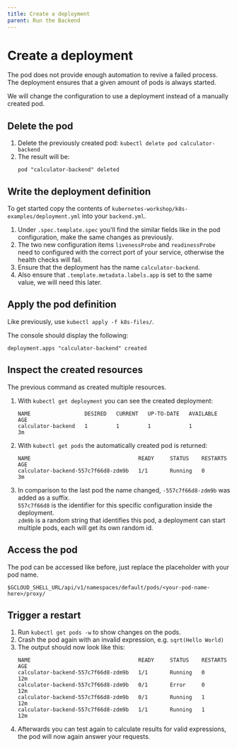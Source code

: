 ```yaml
---
title: Create a deployment
parent: Run the Backend
---
```


# Create a deployment

The pod does not provide enough automation to revive a failed process. The deployment ensures that a given amount of pods is always started.

We will change the configuration to use a deployment instead of a manually created pod.

## Delete the pod

1. Delete the previously created pod: `kubectl delete pod calculator-backend`
2. The result will be:
   ```
   pod "calculator-backend" deleted
   ```

## Write the deployment definition

To get started copy the contents of `kubernetes-workshop/k8s-examples/deployment.yml` into your `backend.yml`.

1. Under `.spec.template.spec` you'll find the similar fields like in the pod configuration, make the same changes as previously.
2. The two new configuration items `livenessProbe` and `readinessProbe` need to configured with the correct port of your service, otherwise the health checks will fail.
3. Ensure that the deployment has the name `calculator-backend`.
4. Also ensure that `.template.metadata.labels.app` is set to the same value, we will need this later.

## Apply the pod definition

Like previously, use `kubectl apply -f k8s-files/`.

The console should display the following:

```
deployment.apps "calculator-backend" created
```

## Inspect the created resources

The previous command as created multiple resources.

1. With `kubectl get deployment` you can see the created deployment:
   ```
   NAME                 DESIRED   CURRENT   UP-TO-DATE   AVAILABLE   AGE
   calculator-backend   1         1         1            1           3m
   ```
2. With `kubectl get pods` the automatically created pod is returned:
   ```
   NAME                                  READY     STATUS    RESTARTS   AGE
   calculator-backend-557c7f66d8-zdm9b   1/1       Running   0          3m
   ```
3. In comparison to the last pod the name changed, `-557c7f66d8-zdm9b` was added as a suffix.<br>
   `557c7f66d8` is the identifier for this specific configuration inside the deployment.<br>
   `zdm9b` is a random string that identifies this pod, a deployment can start multiple pods, each will get its own random id.

## Access the pod

The pod can be accessed like before, just replace the placeholder with your pod name.

```
$GCLOUD_SHELL_URL/api/v1/namespaces/default/pods/<your-pod-name-here>/proxy/
```

## Trigger a restart

1. Run `kubectl get pods -w` to show changes on the pods.
2. Crash the pod again with an invalid expression, e.g. `sqrt(Hello World)`
3. The output should now look like this:
   ```
   NAME                                  READY     STATUS    RESTARTS   AGE
   calculator-backend-557c7f66d8-zdm9b   1/1       Running   0          12m
   calculator-backend-557c7f66d8-zdm9b   0/1       Error     0          12m
   calculator-backend-557c7f66d8-zdm9b   0/1       Running   1          12m
   calculator-backend-557c7f66d8-zdm9b   1/1       Running   1          12m
   ```
4. Afterwards you can test again to calculate results for valid expressions, the pod will now again answer your requests.
